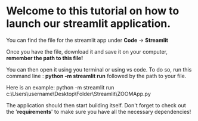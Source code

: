# Welcome to this tutorial on how to launch our streamlit application.    
You can find the file for the streamlit app under **Code** -> **Streamlit**  

Once you have the file, download it and save it on your computer, **remember the path to this file!**  

You can then open it using you terminal or using vs code. To do so, run this command line : **python -m streamlit run** followed by the path to your file.  

Here is an example: python -m streamlit run c:\Users\username\Desktop\Folder\Streamlit\ZOOMApp.py  

The application should then start building itself. Don't forget to check out the '**requirements**' to make sure you have all the necessary dependencies!